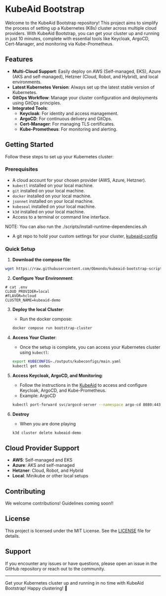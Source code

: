 # KubeAid Bootstrap

Welcome to the KubeAid Bootstrap repository! This project aims to simplify the process of setting up a Kubernetes (K8s) cluster across multiple cloud providers. With KubeAid Bootstrap, you can get your cluster up and running in just 10 minutes, complete with essential tools like Keycloak, ArgoCD, Cert-Manager, and monitoring via Kube-Prometheus.

## Features

- **Multi-Cloud Support**: Easily deploy on AWS (Self-managed, EKS), Azure (AKS and self-managed), Hetzner (Cloud, Robot, and Hybrid), and local environments.
- **Latest Kubernetes Version**: Always set up the latest stable version of Kubernetes.
- **GitOps Workflow**: Manage your cluster configuration and deployments using GitOps principles.
- **Integrated Tools**:
  - **Keycloak**: For identity and access management.
  - **ArgoCD**: For continuous delivery and GitOps.
  - **Cert-Manager**: For managing TLS certificates.
  - **Kube-Prometheus**: For monitoring and alerting.

## Getting Started

Follow these steps to set up your Kubernetes cluster:

### Prerequisites

- A cloud account for your chosen provider (AWS, Azure, Hetzner).
- `kubectl` installed on your local machine.
- `git` installed on your local machine.
- `docker` installed on your local machine.
- `jsonnet` installed on your local machine.
- `kubeseal` installed on your local machine.
- `k3d` installed on your local machine.
- Access to a terminal or command line interface.

NOTE: You can also run the ./scripts/install-runtime-dependencies.sh

- A git repo to hold your custom settings for your cluster, [kubeaid-config](https://github.com/Obmondo/kubeaid-config)

### Quick Setup

1. **Download the compose file**:
  ```bash
  wget https://raw.githubusercontent.com/Obmondo/kubeaid-bootstrap-script/refs/heads/main/docker-compose.yaml
  ```

2. **Configure Your Environment**:
  ```raw
  # cat .env
  CLOUD_PROVIDER=local
  #FLAVOR=hcloud
  CLUSTER_NAME=kubeaid-demo
  ```

3. **Deploy the local Cluster**:
   - Run the docker compose:
   ```bash
   docker compose run bootstrap-cluster
   ```

4. **Access Your Cluster**:
   - Once the setup is complete, you can access your Kubernetes cluster using `kubectl`:
   ```bash
   export KUBECONFIG=./outputs/kubeconfigs/main.yaml
   kubectl get nodes
   ```

5. **Access Keycloak, ArgoCD, and Monitoring**:
   - Follow the instructions in the [KubeAid](https://github.com/Obmondo/kubeaid) to access and configure Keycloak, ArgoCD, and Kube-Prometheus.
   - Example: ArgoCD
   ```bash
   kubectl port-forward svc/argocd-server --namespace argo-cd 8080:443
   ```

6. **Destroy**
   - When you are done playing
   ```bash
   k3d cluster delete kubeaid-demo
   ```

## Cloud Provider Support

- **AWS**: Self-managed and EKS
- **Azure**: AKS and self-managed
- **Hetzner**: Cloud, Robot, and Hybrid
- **Local**: Minikube or other local setups

## Contributing

We welcome contributions!
Guidelines coming soon!!

## License

This project is licensed under the MIT License. See the [LICENSE](LICENSE) file for details.

## Support

If you encounter any issues or have questions, please open an issue in the GitHub repository or reach out to the community.

---

Get your Kubernetes cluster up and running in no time with KubeAid Bootstrap! Happy clustering! 🚀
